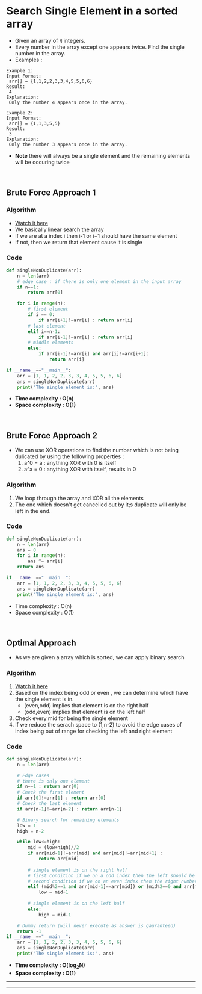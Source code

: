 # Search Single Element in a sorted array

- Given an array of `N` integers.
- Every number in the array except one appears twice. Find the single number in the array.
- Examples : 
```
Example 1:
Input Format:
 arr[] = {1,1,2,2,3,3,4,5,5,6,6}
Result:
 4
Explanation:
 Only the number 4 appears once in the array.
```
```
Example 2:
Input Format:
 arr[] = {1,1,3,5,5}
Result:
 3
Explanation:
 Only the number 3 appears once in the array. 
```
- **Note** there will always be a single element and the remaining elements will be occuring twice 

<br>

## Brute Force Approach 1

### Algorithm 

- [Watch it here](https://youtu.be/AZOmHuHadxQ?si=s2y8-RiHJ-ICvcGo&t=94)
- We basically linear search the array
- If we are at a index i then i-1 or i+1 should have the same element
- If not, then we return that element cause it is single

### Code 

```python 
def singleNonDuplicate(arr):
    n = len(arr)
    # edge case : if there is only one element in the input array
    if n==1:
        return arr[0]

    for i in range(n):
        # first element
        if i == 0:
            if arr[i+1]!=arr[i] : return arr[i]
        # last element
        elif i==n-1:
            if arr[i-1]!=arr[i] : return arr[i]
        # middle elements
        else:
            if arr[i-1]!=arr[i] and arr[i]!=arr[i+1]:
                return arr[i]

if __name__=="__main__":
    arr = [1, 1, 2, 2, 3, 3, 4, 5, 5, 6, 6]
    ans = singleNonDuplicate(arr)
    print("The single element is:", ans)
```
- **Time complexity : O(n)**
- **Space complexity : O(1)**

<br>

## Brute Force Approach 2 

- We can use XOR operations to find the number which is not being dulicated by using the following properties : 
    1. a^0 = a : anything XOR with 0 is itself
    2. a^a = 0 : anything XOR with itself, results in 0

### Algorithm 

1. We loop through the array and XOR all the elements
2. The one which doesn't get cancelled out by it;s duplicate will only be left in the end. 

### Code 

```python 
def singleNonDuplicate(arr):
    n = len(arr)
    ans = 0
    for i in range(n):
        ans ^= arr[i]
    return ans

if __name__=="__main__":
    arr = [1, 1, 2, 2, 3, 3, 4, 5, 5, 6, 6]
    ans = singleNonDuplicate(arr)
    print("The single element is:", ans)
```
- Time complexity : O(n)
- Space complexity : O(1)

<br>

## Optimal Approach 

- As we are given a array which is sorted, we can apply binary search

### Algorithm 

1. [Watch it here](https://youtu.be/AZOmHuHadxQ?si=N7O-8JNHcgzt1bVs&t=344)
2. Based on the index being odd or even , we can determine which have the single element is in.
    - (even,odd) implies that element is on the right half
    - (odd,even) implies that element is on the left half
3. Check every mid for being the single element
4. If we reduce the serach space to (1,n-2) to avoid the edge cases of index being out of range for checking the left and right element


### Code 

```python
def singleNonDuplicate(arr):
    n = len(arr)

    # Edge cases 
    # there is only one element
    if n==1 : return arr[0]    
    # Check the first element
    if arr[0]!=arr[1] : return arr[0]
    # Check the last element 
    if arr[n-1]!=arr[n-2] : return arr[n-1]

    # Binary search for remaining elements
    low = 1
    high = n-2

    while low<=high:
        mid = (low+high)//2
        if arr[mid-1]!=arr[mid] and arr[mid]!=arr[mid+1] : 
            return arr[mid]
        
        # single element is on the right half
        # first condition if we on a odd index then the left should be the same number 
        # second condition if we on an even index then the right number should be the same
        elif (mid%2==1 and arr[mid-1]==arr[mid]) or (mid%2==0 and arr[mid]==arr[mid+1]):
            low = mid+1
        
        # single element is on the left half
        else:
            high = mid-1

    # Dummy return (will never execute as answer is gauranteed)
    return -1
if __name__=="__main__":
    arr = [1, 1, 2, 2, 3, 3, 4, 5, 5, 6, 6]
    ans = singleNonDuplicate(arr)
    print("The single element is:", ans)
```
- **Time complexity : O(log<sub>2</sub>N)**
- **Space complexity : O(1)**

---
---